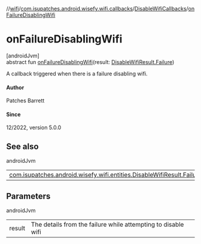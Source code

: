 //[wifi](../../../index.md)/[com.isupatches.android.wisefy.wifi.callbacks](../index.md)/[DisableWifiCallbacks](index.md)/[onFailureDisablingWifi](on-failure-disabling-wifi.md)

# onFailureDisablingWifi

[androidJvm]\
abstract fun [onFailureDisablingWifi](on-failure-disabling-wifi.md)(result: [DisableWifiResult.Failure](../../com.isupatches.android.wisefy.wifi.entities/-disable-wifi-result/-failure/index.md))

A callback triggered when there is a failure disabling wifi.

#### Author

Patches Barrett

#### Since

12/2022, version 5.0.0

## See also

androidJvm

| | |
|---|---|
| [com.isupatches.android.wisefy.wifi.entities.DisableWifiResult.Failure](../../com.isupatches.android.wisefy.wifi.entities/-disable-wifi-result/-failure/index.md) |  |

## Parameters

androidJvm

| | |
|---|---|
| result | The details from the failure while attempting to disable wifi |
